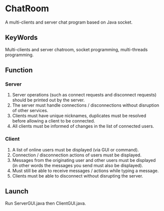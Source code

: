 # ChatRoom
A multi-clients and server chat program based on Java socket.
## KeyWords
Multi-clients and server chatroom, socket programming, multi-threads programming.
## Function
### Server
1.	Server operations (such as connect requests and disconnect requests) should be printed out by the server.<br>
2.	The server must handle connections / disconnections without disruption of other services.<br>
3.	Clients must have unique nicknames, duplicates must be resolved before allowing a client to be connected.<br>
4.	All clients must be informed of changes in the list of connected users.
### Client
1.	A list of online users must be displayed (via GUI or command).<br>
2.	Connection / disconnection actions of users must be displayed.<br>
3.	Messages from the originating user and other users must be displayed (in other words the messages you send must also be displayed).<br>
4.	Must still be able to receive messages / actions while typing a message.<br>
5.	Clients must be able to disconnect without disrupting the server.
## Launch
Run ServerGUI.java then ClientGUI.java.

